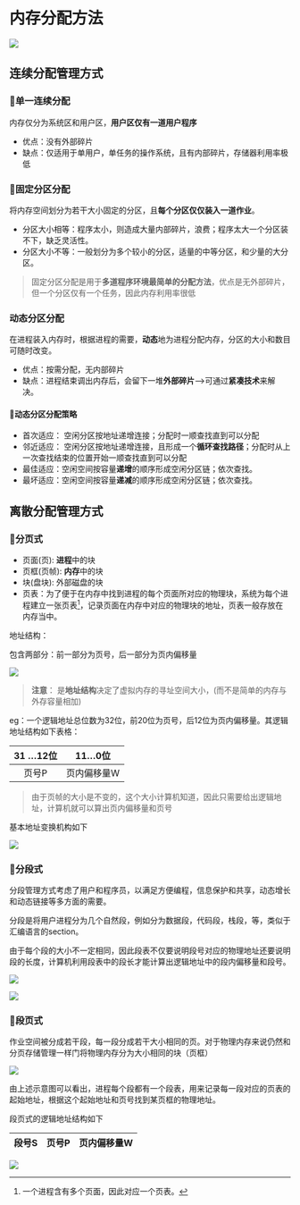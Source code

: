 # 内存分配方法

![](https://skywalkerch-1303839378.cos.ap-nanjing.myqcloud.com/mypicbed202307021002502.png)

## 连续分配管理方式

### 🍡单一连续分配

内存仅分为系统区和用户区，**用户区仅有一道用户程序**

- 优点：没有外部碎片
- 缺点：仅适用于单用户，单任务的操作系统，且有内部碎片，存储器利用率极低

### 🍭固定分区分配

将内存空间划分为若干大小固定的分区，且**每个分区仅仅装入一道作业**。

- 分区大小相等：程序太小，则造成大量内部碎片，浪费；程序太大一个分区装不下，缺乏灵活性。
- 分区大小不等：一般划分为多个较小的分区，适量的中等分区，和少量的大分区。

>固定分区分配是用于**多道程序环境最简单的分配方法**，优点是无外部碎片，但一个分区仅有一个任务，因此内存利用率很低

### 动态分区分配

在进程装入内存时，根据进程的需要，**动态**地为进程分配内存，分区的大小和数目可随时改变。

- 优点：按需分配，无内部碎片
- 缺点：进程结束调出内存后，会留下一堆**外部碎片**–>可通过**紧凑技术**来解决。

#### 🍢动态分区分配策略

- 首次适应： 空闲分区按地址递增连接；分配时一顺查找直到可以分配
- 邻近适应： 空闲分区按地址递增连接，且形成一个**循环查找路径**；分配时从上一次查找结束的位置开始一顺查找直到可以分配
- 最佳适应：空闲空间按容量**递增**的顺序形成空闲分区链；依次查找。
- 最坏适应：空闲空间按容量**递减**的顺序形成空闲分区链；依次查找。

## 离散分配管理方式

### 🍉分页式

- 页面(页): **进程**中的块
- 页框(页帧): **内存**中的块
- 块(盘块): 外部磁盘的块
- 页表：为了便于在内存中找到进程的每个页面所对应的物理块，系统为每个进程建立一张页表[^1]，记录页面在内存中对应的物理块的地址，页表一般存放在内存当中。

地址结构：

包含两部分：前一部分为页号，后一部分为页内偏移量

![](https://skywalkerch-1303839378.cos.ap-nanjing.myqcloud.com/mypicbed202307030038228.png)

> **注意**： 是**地址结构**决定了虚拟内存的寻址空间大小，(而不是简单的内存与外存容量相加)

eg：一个逻辑地址总位数为32位，前20位为页号，后12位为页内偏移量。其逻辑地址结构如下表格：

| 31 …12位 |   11…0位    |
| :------: | :---------: |
|  页号P   | 页内偏移量W |

> 由于页帧的大小是不变的，这个大小计算机知道，因此只需要给出逻辑地址，计算机就可以算出页内偏移量和页号

基本地址变换机构如下

![](https://skywalkerch-1303839378.cos.ap-nanjing.myqcloud.com/mypicbed202307022337560.jpg)

### 🍓分段式

分段管理方式考虑了用户和程序员，以满足方便编程，信息保护和共享，动态增长和动态链接等多方面的需要。

分段是将用户进程分为几个自然段，例如分为数据段，代码段，栈段，等，类似于汇编语言的section。

由于每个段的大小不一定相同，因此段表不仅要说明段号对应的物理地址还要说明段的长度，计算机利用段表中的段长才能计算出逻辑地址中的段内偏移量和段号。

![](https://skywalkerch-1303839378.cos.ap-nanjing.myqcloud.com/mypicbed202307022336680.png)

![](https://skywalkerch-1303839378.cos.ap-nanjing.myqcloud.com/mypicbed202307022336527.png)

### 🥝段页式

作业空间被分成若干段，每一段分成若干大小相同的页。对于物理内存来说仍然和分页存储管理一样门将物理内存分为大小相同的块（页框）

![](https://skywalkerch-1303839378.cos.ap-nanjing.myqcloud.com/mypicbed202307022335829.jpg)

由上述示意图可以看出，进程每个段都有一个段表，用来记录每一段对应的页表的起始地址，根据这个起始地址和页号找到某页框的物理地址。

段页式的逻辑地址结构如下

| 段号S | 页号P | 页内偏移量W |
| :---: | :---: | :---------: |

![](https://skywalkerch-1303839378.cos.ap-nanjing.myqcloud.com/mypicbed202307022347330.png)

[^1]: 一个进程含有多个页面，因此对应一个页表。

